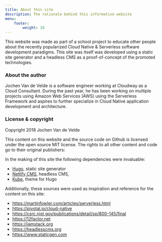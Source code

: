 ```yaml
---
title: About this site
description: The rationale behind this informative website
menu:
    footer:
        weight: 10
---
```

This website was made as part of a school project to educate other people about the recently popularized Cloud Native & Serverless software development paradigms. This site was itself was developed using a static site generator and a headless CMS as a proof-of-concept of the promoted technologies.

### About the author

Jochen Van de Velde is a software engineer working at Cloudway as a Cloud Consultant. During the past year, he has been working on multiple projects using Amazon Web Services (AWS) using the Serverless Framework and aspires to further specialize in Cloud Native application development and architecture. 

### License & copyright

Copyright 2018 Jochen Van de Velde

This content on this website and the source code on Github is licensed under the open source MIT license. The rights to all other content and code go to their original publishers:

In the making of this site the following dependencies were invaluable:

* [Hugo](https://github.com/gohugoio/hugo), static site generator
* [Netlify CMS](https://github.com/netlify/netlify-cms), headless CMS,
* [Kube](https://github.com/jeblister/kube), theme for Hugo

Additionally, these sources were used as inspiration and reference for the content on this site:

* <https://martinfowler.com/articles/serverless.html>
* <https://pivotal.io/cloud-native>
* <https://csrc.nist.gov/publications/detail/sp/800-145/final>
* <https://12factor.net>
* <https://jamstack.org>
* <https://headlesscms.org>
* <https://www.staticgen.com>
